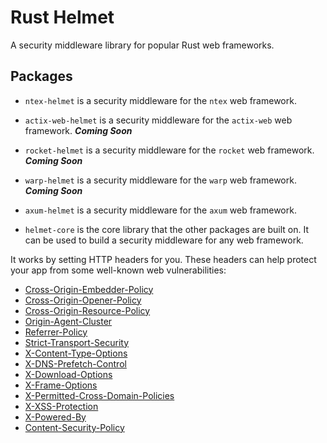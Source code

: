 # Rust Helmet

A security middleware library for popular Rust web frameworks.

## Packages

- `ntex-helmet` is a security middleware for the `ntex` web framework.
- `actix-web-helmet` is a security middleware for the `actix-web` web framework. **_Coming Soon_**
- `rocket-helmet` is a security middleware for the `rocket` web framework. **_Coming Soon_**
- `warp-helmet` is a security middleware for the `warp` web framework. **_Coming Soon_**
- `axum-helmet` is a security middleware for the `axum` web framework.

- `helmet-core` is the core library that the other packages are built on. It can be used to build a security middleware for any web framework.

It works by setting HTTP headers for you. These headers can help protect your app from some well-known web vulnerabilities:

- [Cross-Origin-Embedder-Policy](https://developer.mozilla.org/en-US/docs/Web/HTTP/Headers/Cross-Origin-Embedder-Policy)
- [Cross-Origin-Opener-Policy](https://developer.mozilla.org/en-US/docs/Web/HTTP/Headers/Cross-Origin-Opener-Policy)
- [Cross-Origin-Resource-Policy](https://developer.mozilla.org/en-US/docs/Web/HTTP/Headers/Cross-Origin-Resource-Policy)
- [Origin-Agent-Cluster](https://developer.mozilla.org/en-US/docs/Web/HTTP/Headers/Origin-Agent-Cluster)
- [Referrer-Policy](https://developer.mozilla.org/en-US/docs/Web/HTTP/Headers/Referrer-Policy)
- [Strict-Transport-Security](https://developer.mozilla.org/en-US/docs/Web/HTTP/Headers/Strict-Transport-Security)
- [X-Content-Type-Options](https://developer.mozilla.org/en-US/docs/Web/HTTP/Headers/X-Content-Type-Options)
- [X-DNS-Prefetch-Control](https://developer.mozilla.org/en-US/docs/Web/HTTP/Headers/X-DNS-Prefetch-Control)
- [X-Download-Options](<https://docs.microsoft.com/en-us/previous-versions/windows/internet-explorer/ie-developer/compatibility/ms537628(v=vs.85)?redirectedfrom=MSDN>)
- [X-Frame-Options](https://developer.mozilla.org/en-US/docs/Web/HTTP/Headers/X-Frame-Options)
- [X-Permitted-Cross-Domain-Policies](https://developer.mozilla.org/en-US/docs/Web/HTTP/Headers/X-Permitted-Cross-Domain-Policies)
- [X-XSS-Protection](https://developer.mozilla.org/en-US/docs/Web/HTTP/Headers/X-XSS-Protection)
- [X-Powered-By](https://developer.mozilla.org/en-US/docs/Web/HTTP/Headers/X-Powered-By)
- [Content-Security-Policy](https://developer.mozilla.org/en-US/docs/Web/HTTP/Headers/Content-Security-Policy)

